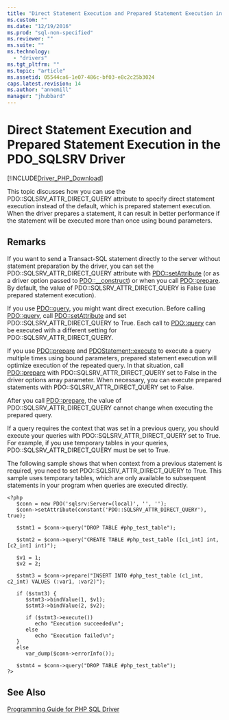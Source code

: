 ```yaml
---
title: "Direct Statement Execution and Prepared Statement Execution in the PDO_SQLSRV Driver | Microsoft Docs"
ms.custom: ""
ms.date: "12/19/2016"
ms.prod: "sql-non-specified"
ms.reviewer: ""
ms.suite: ""
ms.technology: 
  - "drivers"
ms.tgt_pltfrm: ""
ms.topic: "article"
ms.assetid: 05544ca6-1e07-486c-bf03-e8c2c25b3024
caps.latest.revision: 14
ms.author: "annemill"
manager: "jhubbard"
---
```

# Direct Statement Execution and Prepared Statement Execution in the PDO_SQLSRV Driver
[!INCLUDE[Driver_PHP_Download](../../connect/php/includes)]

This topic discusses how you can use the PDO::SQLSRV_ATTR_DIRECT_QUERY attribute to specify direct statement execution instead of the default, which is prepared statement execution.  When the driver prepares a statement, it can result in better performance if the statement will be executed more than once using bound parameters.  
  
## Remarks  
If you want to send a Transact-SQL statement directly to the server without statement preparation by the driver, you can set the PDO::SQLSRV_ATTR_DIRECT_QUERY attribute with [PDO::setAttribute](../../connect/php/pdo--setattribute.md) (or as a driver option passed to [PDO::__construct](../../connect/php/pdo--__construct.md)) or when you call [PDO::prepare](../../connect/php/pdo--prepare.md). By default, the value of PDO::SQLSRV_ATTR_DIRECT_QUERY is False (use prepared statement execution).  
  
If you use [PDO::query](../../connect/php/pdo--query.md), you might want direct execution. Before calling [PDO::query](../../connect/php/pdo--query.md), call [PDO::setAttribute](../../connect/php/pdo--setattribute.md) and set PDO::SQLSRV_ATTR_DIRECT_QUERY to True.  Each call to [PDO::query](../../connect/php/pdo--query.md) can be executed with a different setting for PDO::SQLSRV_ATTR_DIRECT_QUERY.  
  
If you use [PDO::prepare](../../connect/php/pdo--prepare.md) and [PDOStatement::execute](../../connect/php/pdostatement--execute.md) to execute a query multiple times using bound parameters, prepared statement execution will optimize execution of the repeated query.  In that situation, call [PDO::prepare](../../connect/php/pdo--prepare.md) with PDO::SQLSRV_ATTR_DIRECT_QUERY set to False in the driver options array parameter. When necessary, you can execute prepared statements with PDO::SQLSRV_ATTR_DIRECT_QUERY set to False.  
  
After you call [PDO::prepare](../../connect/php/pdo--prepare.md), the value of PDO::SQLSRV_ATTR_DIRECT_QUERY cannot change when executing the prepared query.  
  
If a query requires the context that was set in a previous query, you should execute your queries with PDO::SQLSRV_ATTR_DIRECT_QUERY set to True. For example, if you use temporary tables in your queries, PDO::SQLSRV_ATTR_DIRECT_QUERY must be set to True.  
  
The following sample shows that when context from a previous statement is required, you need to set PDO::SQLSRV_ATTR_DIRECT_QUERY to True.  This sample uses temporary tables, which are only available to subsequent statements in your program when queries are executed directly.  
  
```  
<?php  
   $conn = new PDO('sqlsrv:Server=(local)', '', '');  
   $conn->setAttribute(constant('PDO::SQLSRV_ATTR_DIRECT_QUERY'), true);  
  
   $stmt1 = $conn->query("DROP TABLE #php_test_table");  
  
   $stmt2 = $conn->query("CREATE TABLE #php_test_table ([c1_int] int, [c2_int] int)");  
  
   $v1 = 1;  
   $v2 = 2;  
  
   $stmt3 = $conn->prepare("INSERT INTO #php_test_table (c1_int, c2_int) VALUES (:var1, :var2)");  
  
   if ($stmt3) {  
      $stmt3->bindValue(1, $v1);  
      $stmt3->bindValue(2, $v2);  
  
      if ($stmt3->execute())  
         echo "Execution succeeded\n";       
      else  
         echo "Execution failed\n";  
   }  
   else  
      var_dump($conn->errorInfo());  
  
   $stmt4 = $conn->query("DROP TABLE #php_test_table");  
?>  
```  
  
## See Also  
[Programming Guide for PHP SQL Driver](../../connect/php/programming-guide-for-php-sql-driver.md)
  
